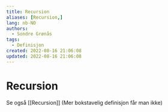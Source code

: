 ```yaml
---
title: Recursion
aliases: [Recursion,]
lang: nb-NO
authors:
  - Sondre Grønås
tags:
  - Definisjon
created: 2022-08-16 21:06:08
updated: 2022-08-16 21:06:08
---
```

# Recursion
Se også [[Recursion]] (Mer bokstavelig definisjon får man ikke)